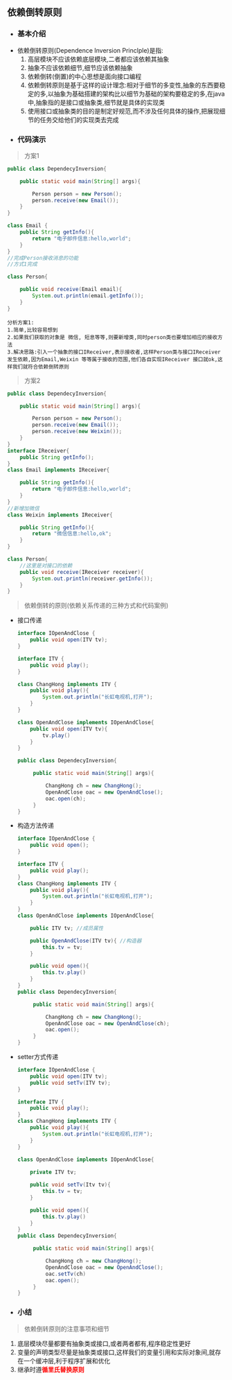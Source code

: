 ## 依赖倒转原则
* ### 基本介绍
- 依赖倒转原则(Dependence Inversion Princlple)是指:
  1. 高层模块不应该依赖底层模块,二者都应该依赖其抽象
  2. 抽象不应该依赖细节,细节应该依赖抽象
  3. 依赖倒转(倒置)的中心思想是面向接口编程 
  4. 依赖倒转原则是基于这样的设计理念:相对于细节的多变性,抽象的东西要稳定的多,以抽象为基础搭建的架构比以细节为基础的架构要稳定的多,在java中,抽象指的是接口或抽象类,细节就是具体的实现类
  5. 使用接口或抽象类的目的是制定好规范,而不涉及任何具体的操作,把展现细节的任务交给他们的实现类去完成
* ### 代码演示
> 方案1
```java
public class DependecyInversion{

    public static void main(String[] args){

        Person person = new Person();
        person.receive(new Email());
    }
}

class Email {
    public String getInfo(){
        return "电子邮件信息:hello,world";
    }
}
//完成Person接收消息的功能
//方式1完成

class Person{

    public void receive(Email email){
        System.out.println(email.getInfo());
    }
}
```
```
分析方案1:
1.简单,比较容易想到
2.如果我们获取的对象是 微信, 短息等等,则要新增类,同时person类也要增加相应的接收方法
3.解决思路:引入一个抽象的接口IReceiver,表示接收者,这样Person类与接口IReceiver发生依赖,因为Email,Weixin 等等属于接收的范围,他们各自实现IReceiver 接口就ok,这样我们就符合依赖倒转原则
```
> 方案2
```java
public class DependecyInversion{

    public static void main(String[] args){

        Person person = new Person();
        person.receive(new Email());
        person.receive(new Weixin());
    }
}
interface IReceiver{
    public String getInfo(); 
}
class Email implements IReceiver{

    public String getInfo(){
        return "电子邮件信息:hello,world";
    }
}
//新增加微信
class Weixin implements IReceiver{

    public String getInfo(){
        return "微信信息:hello,ok";
    }
}

class Person{
    //这里是对接口的依赖
    public void receive(IReceiver receiver){
        System.out.println(receiver.getInfo());
    }
}
```

> 依赖倒转的原则(依赖关系传递的三种方式和代码案例)

 - 接口传递
   ```java
   interface IOpenAndClose {
       public void open(ITV tv);
   }

   interface ITV {
       public void play();
   }

   class ChangHong implements ITV {
       public void play(){
           System.out.println("长虹电视机,打开");
       }
   }

   class OpenAndClose implements IOpenAndClose{
       public void open(ITV tv){
           tv.play()
       }
   }

   public class DependecyInversion{

        public static void main(String[] args){

            ChangHong ch = new ChangHong();
            OpenAndClose oac = new OpenAndClose();
            oac.open(ch);
        }
   } 

   ```
 - 构造方法传递
   ```java
   interface IOpenAndClose {
       public void open();
   }

   interface ITV {
       public void play();
   }
   class ChangHong implements ITV {
       public void play(){
           System.out.println("长虹电视机,打开");
       }
   }
   class OpenAndClose implements IOpenAndClose{

       public ITV tv; //成员属性

       public OpenAndClose(ITV tv){ //构造器
           this.tv = tv;
       }

       public void open(){
           this.tv.play()
       }
   }
   public class DependecyInversion{

        public static void main(String[] args){

            ChangHong ch = new ChangHong();
            OpenAndClose oac = new OpenAndClose(ch);
            oac.open();
        }
   } 
   ```
 - setter方式传递 
   ```java
   interface IOpenAndClose {
       public void open(ITV tv);
       public void setTv(ITV tv);
   }

   interface ITV {
       public void play();
   }
   class ChangHong implements ITV {
       public void play(){
           System.out.println("长虹电视机,打开");
       }
   }

   class OpenAndClose implements IOpenAndClose{
       
       private ITV tv;

       public void setTv(Itv tv){
           this.tv = tv;
       }

       public void open(){
           this.tv.play()
       }
   }
   public class DependecyInversion{

        public static void main(String[] args){

            ChangHong ch = new ChangHong();
            OpenAndClose oac = new OpenAndClose();
            oac.setTv(ch)
            oac.open();
        }
   }
   ```
* ### 小结
> 依赖倒转原则的注意事项和细节
  1. 底层模块尽量都要有抽象类或接口,或者两者都有,程序稳定性更好
  2. 变量的声明类型尽量是抽象类或接口,这样我们的变量引用和实际对象间,就存在一个缓冲层,利于程序扩展和优化
  3. 继承时遵<font color=red><b>循里氏替换原则</b></font>
